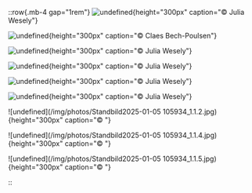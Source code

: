 ::row{.mb-4 gap="1rem"}
![undefined](/img/photos/TSJuliaWesely01.jpg){height="300px" caption="© Julia Wesely"}

![undefined](/img/photos/ClaesBechPoulsenKempinskiTISVienna2021298.jpg){height="300px" caption="© Claes Bech-Poulsen"}

![undefined](/img/photos/TristanSchulze-15.jpg){height="300px" caption="© Julia Wesely"}

![undefined](/img/photos/TristanSchulze-16.jpg){height="300px" caption="© Julia Wesely"}

![undefined](/img/photos/TristanSchulze-6.jpg){height="300px" caption="© Julia Wesely"}

![undefined](/img/photos/TristanSchulze-7.jpg){height="300px" caption="© Julia Wesely"}

![undefined](/img/photos/Standbild2025-01-05 105934_1.1.2.jpg){height="300px" caption="© "}

![undefined](/img/photos/Standbild2025-01-05 105934_1.1.4.jpg){height="300px" caption="© "}

![undefined](/img/photos/Standbild2025-01-05 105934_1.1.5.jpg){height="300px" caption="© "}

::
